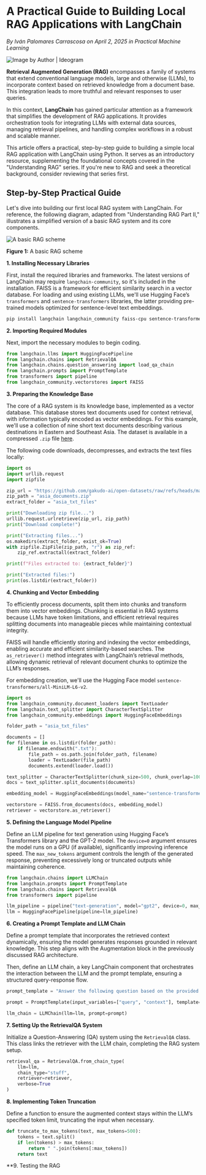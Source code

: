 # A Practical Guide to Building Local RAG Applications with LangChain

*By Iván Palomares Carrascosa on April 2, 2025 in Practical Machine Learning*

![Image by Author | Ideogram](https://machinelearningmastery.com/wp-content/uploads/2025/03/aRA19PNURdefi6Uc03ovIw.jpeg)

**Retrieval Augmented Generation (RAG)** encompasses a family of systems that extend conventional language models, large and otherwise (LLMs), to incorporate context based on retrieved knowledge from a document base. This integration leads to more truthful and relevant responses to user queries.

In this context, **LangChain** has gained particular attention as a framework that simplifies the development of RAG applications. It provides orchestration tools for integrating LLMs with external data sources, managing retrieval pipelines, and handling complex workflows in a robust and scalable manner.

This article offers a practical, step-by-step guide to building a simple local RAG application with LangChain using Python. It serves as an introductory resource, supplementing the foundational concepts covered in the "Understanding RAG" series. If you're new to RAG and seek a theoretical background, consider reviewing that series first.

## Step-by-Step Practical Guide

Let's dive into building our first local RAG system with LangChain. For reference, the following diagram, adapted from "Understanding RAG Part II," illustrates a simplified version of a basic RAG system and its core components.

![A basic RAG scheme](https://machinelearningmastery.com/wp-content/uploads/2025/03/classicalrag.png)

**Figure 1:** A basic RAG scheme

**1. Installing Necessary Libraries**

First, install the required libraries and frameworks. The latest versions of LangChain may require `langchain-community`, so it's included in the installation. FAISS is a framework for efficient similarity search in a vector database. For loading and using existing LLMs, we'll use Hugging Face’s `transformers` and `sentence-transformers` libraries, the latter providing pre-trained models optimized for sentence-level text embeddings.

```bash
pip install langchain langchain_community faiss-cpu sentence-transformers transformers
```

**2. Importing Required Modules**

Next, import the necessary modules to begin coding.

```python
from langchain.llms import HuggingFacePipeline
from langchain.chains import RetrievalQA
from langchain.chains.question_answering import load_qa_chain
from langchain.prompts import PromptTemplate
from transformers import pipeline
from langchain_community.vectorstores import FAISS
```

**3. Preparing the Knowledge Base**

The core of a RAG system is its knowledge base, implemented as a vector database. This database stores text documents used for context retrieval, with information typically encoded as vector embeddings. For this example, we'll use a collection of nine short text documents describing various destinations in Eastern and Southeast Asia. The dataset is available in a compressed `.zip` file [here](https://github.com/gakudo-ai/open-datasets/raw/refs/heads/main/asia_documents.zip).

The following code downloads, decompresses, and extracts the text files locally:

```python
import os
import urllib.request
import zipfile

zip_url = "https://github.com/gakudo-ai/open-datasets/raw/refs/heads/main/asia_documents.zip"
zip_path = "asia_documents.zip"
extract_folder = "asia_txt_files"

print("Downloading zip file...")
urllib.request.urlretrieve(zip_url, zip_path)
print("Download complete!")

print("Extracting files...")
os.makedirs(extract_folder, exist_ok=True)
with zipfile.ZipFile(zip_path, "r") as zip_ref:
    zip_ref.extractall(extract_folder)

print(f"Files extracted to: {extract_folder}")

print("Extracted files:")
print(os.listdir(extract_folder))
```

**4. Chunking and Vector Embedding**

To efficiently process documents, split them into chunks and transform them into vector embeddings. Chunking is essential in RAG systems because LLMs have token limitations, and efficient retrieval requires splitting documents into manageable pieces while maintaining contextual integrity.

FAISS will handle efficiently storing and indexing the vector embeddings, enabling accurate and efficient similarity-based searches. The `as_retriever()` method integrates with LangChain’s retrieval methods, allowing dynamic retrieval of relevant document chunks to optimize the LLM’s responses.

For embedding creation, we'll use the Hugging Face model `sentence-transformers/all-MiniLM-L6-v2`.

```python
import os
from langchain_community.document_loaders import TextLoader
from langchain.text_splitter import CharacterTextSplitter
from langchain_community.embeddings import HuggingFaceEmbeddings

folder_path = "asia_txt_files"

documents = []
for filename in os.listdir(folder_path):
    if filename.endswith(".txt"):
        file_path = os.path.join(folder_path, filename)
        loader = TextLoader(file_path)
        documents.extend(loader.load())

text_splitter = CharacterTextSplitter(chunk_size=500, chunk_overlap=100)
docs = text_splitter.split_documents(documents)

embedding_model = HuggingFaceEmbeddings(model_name="sentence-transformers/all-MiniLM-L6-v2")

vectorstore = FAISS.from_documents(docs, embedding_model)
retriever = vectorstore.as_retriever()
```

**5. Defining the Language Model Pipeline**

Define an LLM pipeline for text generation using Hugging Face’s Transformers library and the GPT-2 model. The `device=0` argument ensures the model runs on a GPU (if available), significantly improving inference speed. The `max_new_tokens` argument controls the length of the generated response, preventing excessively long or truncated outputs while maintaining coherence.

```python
from langchain.chains import LLMChain
from langchain.prompts import PromptTemplate
from langchain.chains import RetrievalQA
from transformers import pipeline

llm_pipeline = pipeline("text-generation", model="gpt2", device=0, max_new_tokens=200)
llm = HuggingFacePipeline(pipeline=llm_pipeline)
```

**6. Creating a Prompt Template and LLM Chain**

Define a prompt template that incorporates the retrieved context dynamically, ensuring the model generates responses grounded in relevant knowledge. This step aligns with the Augmentation block in the previously discussed RAG architecture.

Then, define an LLM chain, a key LangChain component that orchestrates the interaction between the LLM and the prompt template, ensuring a structured query-response flow.

```python
prompt_template = "Answer the following question based on the provided context: {context}\n\nQuestion: {query}\nAnswer:"

prompt = PromptTemplate(input_variables=["query", "context"], template=prompt_template)

llm_chain = LLMChain(llm=llm, prompt=prompt)
```

**7. Setting Up the RetrievalQA System**

Initialize a Question-Answering (QA) system using the `RetrievalQA` class. This class links the retriever with the LLM chain, completing the RAG system setup.

```python
retrieval_qa = RetrievalQA.from_chain_type(
    llm=llm,
    chain_type="stuff",
    retriever=retriever,
    verbose=True
)
```

**8. Implementing Token Truncation**

Define a function to ensure the augmented context stays within the LLM’s specified token limit, truncating the input when necessary.

```python
def truncate_to_max_tokens(text, max_tokens=500):
    tokens = text.split()
    if len(tokens) > max_tokens:
        return " ".join(tokens[:max_tokens])
    return text
```

**9. Testing the RAG 

